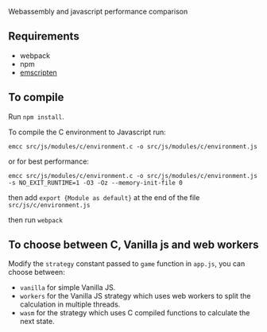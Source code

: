 Webassembly and javascript performance comparison

## Requirements
- webpack
- npm
- [emscripten](https://github.com/kripken/emscripten)

## To compile

Run ```npm install```.

To compile the C environment to Javascript run: 

```emcc src/js/modules/c/environment.c -o src/js/modules/c/environment.js```

or for best performance:

```emcc src/js/modules/c/environment.c -o src/js/modules/c/environment.js -s NO_EXIT_RUNTIME=1 -O3 -Oz --memory-init-file 0```

then add ```export {Module as default}``` at the end of the file  ```src/js/c/environment.js```

then run ```webpack```

## To choose between C, Vanilla js and web workers

Modify the ```strategy``` constant passed to ```game``` function in ```app.js```, you can choose between:
- ```vanilla``` for simple Vanilla JS.
- ```workers``` for the Vanilla JS strategy which uses web workers to split the calculation in multiple threads.
- ```wasm``` for the strategy which uses C compiled functions to calculate the next state.